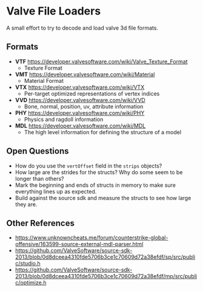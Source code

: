 # Valve File Loaders

A small effort to try to decode and load valve 3d file formats.

## Formats

- **VTF** https://developer.valvesoftware.com/wiki/Valve_Texture_Format
  - Texture Format
- **VMT** https://developer.valvesoftware.com/wiki/Material
  - Material Format
- **VTX** https://developer.valvesoftware.com/wiki/VTX
  - Per-target optimized representations of vertex indices
- **VVD** https://developer.valvesoftware.com/wiki/VVD
  - Bone, normal, position, uv, attribute information
- **PHY** https://developer.valvesoftware.com/wiki/PHY
  - Physics and ragdoll information
- **MDL** https://developer.valvesoftware.com/wiki/MDL
  - The high level information for defining the structure of a model

## Open Questions
- How do you use the `vertOffset` field in the `strips` objects?
- How large are the strides for the structs? Why do some seem to be longer than others?
- Mark the beginning and ends of structs in memory to make sure everything lines up as expected.
- Build against the source sdk and measure the structs to see how large they are.

## Other References

- https://www.unknowncheats.me/forum/counterstrike-global-offensive/163599-source-external-mdl-parser.html
- https://github.com/ValveSoftware/source-sdk-2013/blob/0d8dceea4310fde5706b3ce1c70609d72a38efdf/sp/src/public/studio.h
- https://github.com/ValveSoftware/source-sdk-2013/blob/0d8dceea4310fde5706b3ce1c70609d72a38efdf/mp/src/public/optimize.h
